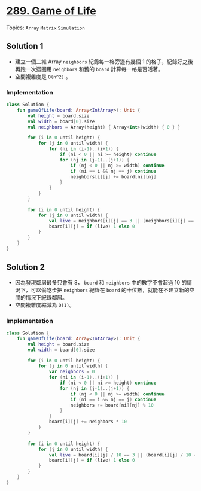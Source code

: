 # [289. Game of Life](https://leetcode.com/problems/game-of-life)

Topics: `Array` `Matrix` `Simulation`

## Solution 1

- 建立一個二維 Array `neighbors` 紀錄每一格旁邊有幾個 1 的格子，紀錄好之後再跑一次迴圈用 `neighbors` 和舊的 `board` 計算每一格是否活著。
- 空間複雜度是 `O(n^2)` 。

### Implementation

```kotlin
class Solution {
    fun gameOfLife(board: Array<IntArray>): Unit {
        val height = board.size
        val width = board[0].size
        val neighbors = Array(height) { Array<Int>(width) { 0 } }

        for (i in 0 until height) {
            for (j in 0 until width) {
                for (ni in (i-1)..(i+1)) {
                    if (ni < 0 || ni >= height) continue
                    for (nj in (j-1)..(j+1)) {
                        if (nj < 0 || nj >= width) continue
                        if (ni == i && nj == j) continue
                        neighbors[i][j] += board[ni][nj]
                    }
                }
            }
        }

        for (i in 0 until height) {
            for (j in 0 until width) {
                val live = neighbors[i][j] == 3 || (neighbors[i][j] == 2 && board[i][j] == 1)
                board[i][j] = if (live) 1 else 0
            }
        }
    }
}
```

## Solution 2

- 因為發現鄰居最多只會有 8， `board` 和 `neighbors` 中的數字不會超過 10 的情況下，可以偷吃步把 `neighbors` 紀錄在 `board` 的十位數，就能在不建立新的空間的情況下紀錄鄰居。
- 空間複雜度縮減為 `O(1)`。

### Implementation

```kotlin
class Solution {
    fun gameOfLife(board: Array<IntArray>): Unit {
        val height = board.size
        val width = board[0].size

        for (i in 0 until height) {
            for (j in 0 until width) {
                var neighbors = 0
                for (ni in (i-1)..(i+1)) {
                    if (ni < 0 || ni >= height) continue
                    for (nj in (j-1)..(j+1)) {
                        if (nj < 0 || nj >= width) continue
                        if (ni == i && nj == j) continue
                        neighbors += board[ni][nj] % 10
                    }
                }
                board[i][j] += neighbors * 10
            }
        }

        for (i in 0 until height) {
            for (j in 0 until width) {
                val live = board[i][j] / 10 == 3 || (board[i][j] / 10 == 2 && board[i][j] % 10 == 1)
                board[i][j] = if (live) 1 else 0
            }
        }
    }
}
```
